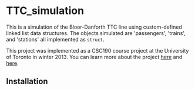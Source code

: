 # TTC_simulation
This is a simulation of the Bloor-Danforth TTC line using custom-defined linked list data structures. The objects simulated are 'passengers', 'trains', and 'stations' all implemented as `struct`.

This project was implemented as a CSC190 course project at the University of Toronto in winter 2013. You can learn more about the project [here](http://www.cs.toronto.edu/~patitsas/cs190/lab3.html) and [here](http://www.cs.toronto.edu/~patitsas/cs190/lab4.html). 

## Installation
